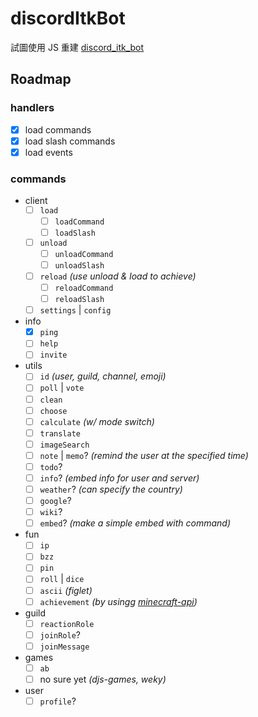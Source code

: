 # discordItkBot

試圖使用 JS 重建 [discord_itk_bot](https://github.com/EnderWolf50/discord_itk_bot)

## Roadmap

### handlers

+ [x] load commands
+ [x] load slash commands
+ [x] load events

### commands

+ client
  + [ ] `load`
    + [ ] `loadCommand`
    + [ ] `loadSlash`
  + [ ] `unload`
    + [ ] `unloadCommand`
    + [ ] `unloadSlash`
  + [ ] `reload` *(use unload & load to achieve)*
    + [ ] `reloadCommand`
    + [ ] `reloadSlash`
  + [ ] `settings` | `config`
+ info
  + [x] `ping`
  + [ ] `help`
  + [ ] `invite`
+ utils
  + [ ] `id` *(user, guild, channel, emoji)*
  + [ ] `poll` | `vote`
  + [ ] `clean`
  + [ ] `choose`
  + [ ] `calculate` *(w/ mode switch)*
  + [ ] `translate`
  + [ ] `imageSearch`
  + [ ] `note` | `memo`? *(remind the user at the specified time)*
  + [ ] `todo`?
  + [ ] `info`? *(embed info for user and server)*
  + [ ] `weather`? *(can specify the country)*
  + [ ] `google`?
  + [ ] `wiki`?
  + [ ] `embed`? *(make a simple embed with command)*
+ fun
  + [ ] `ip`
  + [ ] `bzz`
  + [ ] `pin`
  + [ ] `roll` | `dice`
  + [ ] `ascii` *(figlet)*
  + [ ] `achievement` *(by usingg [minecraft-api](https://minecraft-api.com/achivements/blocks/))*
+ guild
  + [ ] `reactionRole`
  + [ ] `joinRole`?
  + [ ] `joinMessage`
+ games
  + [ ] `ab`
  + [ ] no sure yet *(djs-games, weky)*
+ user
  + [ ] `profile`?
